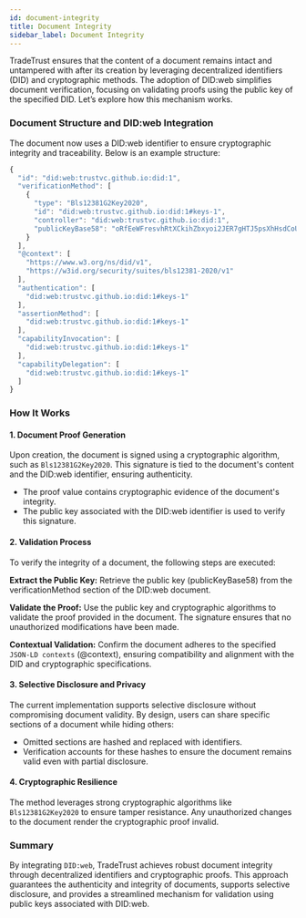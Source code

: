 ```yaml
---
id: document-integrity
title: Document Integrity
sidebar_label: Document Integrity
---
```


TradeTrust ensures that the content of a document remains intact and untampered with after its creation by leveraging decentralized identifiers (DID) and cryptographic methods. The adoption of DID:web simplifies document verification, focusing on validating proofs using the public key of the specified DID. Let’s explore how this mechanism works.

### Document Structure and DID:web Integration

The document now uses a DID:web identifier to ensure cryptographic integrity and traceability. Below is an example structure:

```js
{
  "id": "did:web:trustvc.github.io:did:1",
  "verificationMethod": [
    {
      "type": "Bls12381G2Key2020",
      "id": "did:web:trustvc.github.io:did:1#keys-1",
      "controller": "did:web:trustvc.github.io:did:1",
      "publicKeyBase58": "oRfEeWFresvhRtXCkihZbxyoi2JER7gHTJ5psXhHsdCoU1MttRMi3Yp9b9fpjmKh7bMgfWKLESiK2YovRd8KGzJsGuamoAXfqDDVhckxuc9nmsJ84skCSTijKeU4pfAcxeJ"
    }
  ],
  "@context": [
    "https://www.w3.org/ns/did/v1",
    "https://w3id.org/security/suites/bls12381-2020/v1"
  ],
  "authentication": [
    "did:web:trustvc.github.io:did:1#keys-1"
  ],
  "assertionMethod": [
    "did:web:trustvc.github.io:did:1#keys-1"
  ],
  "capabilityInvocation": [
    "did:web:trustvc.github.io:did:1#keys-1"
  ],
  "capabilityDelegation": [
    "did:web:trustvc.github.io:did:1#keys-1"
  ]
}

```

### How It Works

#### 1. Document Proof Generation

Upon creation, the document is signed using a cryptographic algorithm, such as `Bls12381G2Key2020`. This signature is tied to the document's content and the DID:web identifier, ensuring authenticity.

- The proof value contains cryptographic evidence of the document's integrity.
- The public key associated with the DID:web identifier is used to verify this signature.

#### 2. Validation Process

To verify the integrity of a document, the following steps are executed:

**Extract the Public Key:**
Retrieve the public key (publicKeyBase58) from the verificationMethod section of the DID:web document.

**Validate the Proof:**
Use the public key and cryptographic algorithms to validate the proof provided in the document. The signature ensures that no unauthorized modifications have been made.

**Contextual Validation:**
Confirm the document adheres to the specified `JSON-LD contexts` (@context), ensuring compatibility and alignment with the DID and cryptographic specifications.

#### 3. Selective Disclosure and Privacy

The current implementation supports selective disclosure without compromising document validity. By design, users can share specific sections of a document while hiding others:

- Omitted sections are hashed and replaced with identifiers.
- Verification accounts for these hashes to ensure the document remains valid even with partial disclosure.

#### 4. Cryptographic Resilience

The method leverages strong cryptographic algorithms like `Bls12381G2Key2020` to ensure tamper resistance. Any unauthorized changes to the document render the cryptographic proof invalid.

### Summary

By integrating `DID:web`, TradeTrust achieves robust document integrity through decentralized identifiers and cryptographic proofs. This approach guarantees the authenticity and integrity of documents, supports selective disclosure, and provides a streamlined mechanism for validation using public keys associated with DID:web.
